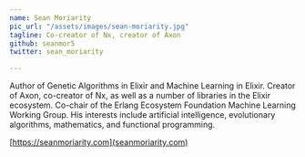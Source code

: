```yaml
---
name: Sean Moriarity
pic_url: "/assets/images/sean-moriarity.jpg"
tagline: Co-creator of Nx, creator of Axon
github: seanmor5
twitter: sean_moriarity

---
```

Author of Genetic Algorithms in Elixir and Machine Learning in Elixir. Creator of Axon, co-creator of Nx, as well as a number of libraries in the Elixir ecosystem. Co-chair of the Erlang Ecosystem Foundation Machine Learning Working Group. His interests include artificial intelligence, evolutionary algorithms, mathematics, and functional programming.

[https://seanmoriarity.com](seanmoriarity.com)
